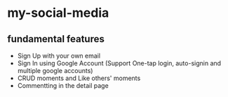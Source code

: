 # my-social-media

## fundamental features

- Sign Up with your own email
- Sign In using Google Account (Support One-tap login, auto-signin and multiple google accounts)
- CRUD moments and Like others' moments
- Commentting in the detail page
